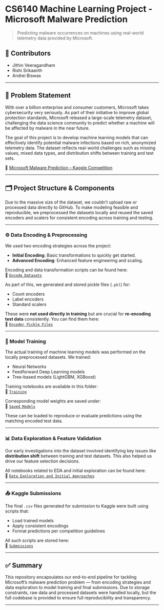 # CS6140 Machine Learning Project - Microsoft Malware Prediction

> Predicting malware occurrences on machines using real-world telemetry data provided by Microsoft.

## 👥 Contributors

- Jithin Veeragandham  
- Rishi Srikaanth  
- Andrei Biswas  

---

## 📌 Problem Statement

With over a billion enterprise and consumer customers, Microsoft takes cybersecurity very seriously. As part of their initiative to improve global protection standards, Microsoft released a large-scale telemetry dataset, challenging the data science community to predict whether a machine will be affected by malware in the near future.

The goal of this project is to develop machine learning models that can effectively identify potential malware infections based on rich, anonymized telemetry data. The dataset reflects real-world challenges such as missing values, mixed data types, and distribution shifts between training and test sets.

🔗 [Microsoft Malware Prediction – Kaggle Competition](https://www.kaggle.com/competitions/microsoft-malware-prediction/overview)

---

## 🗂️ Project Structure & Components

Due to the massive size of the dataset, we couldn’t upload raw or processed data directly to GitHub. To make modeling feasible and reproducible, we preprocessed the datasets locally and reused the saved encoders and scalers for consistent encoding across training and testing.

---

### ⚙️ Data Encoding & Preprocessing

We used two encoding strategies across the project:

- **Initial Encoding**: Basic transformations to quickly get started.
- **Advanced Encoding**: Enhanced feature engineering and scaling.

Encoding and data transformation scripts can be found here:  
🔗 [`Encode Datasets`](https://github.com/Jithin-Veeragandham/CS6140-Project/tree/main/Encode%20Datasets)

As part of this, we generated and stored pickle files (`.pkl`) for:
- Count encoders  
- Label encoders  
- Standard scalers  

These were **not used directly in training** but are crucial for **re-encoding test data** consistently. You can find them here:  
🔗 [`Encoder Pickle Files`](https://github.com/Jithin-Veeragandham/CS6140-Project/tree/main/Encoder%20pickle%20Files)

---

### 🧠 Model Training

The actual training of machine learning models was performed on the locally preprocessed datasets. We trained:
- Neural Networks  
- Feedforward Deep Learning models  
- Tree-based models (LightGBM, XGBoost)

Training notebooks are available in this folder:  
🔗 [`Training`](https://github.com/Jithin-Veeragandham/CS6140-Project/tree/main/Training)

Corresponding model weights are saved under:  
🔗 [`Saved Models`](https://github.com/Jithin-Veeragandham/CS6140-Project/tree/main/Saved%20Models)

These can be loaded to reproduce or evaluate predictions using the matching encoded test data.

---

### 📊 Data Exploration & Feature Validation

Our early investigations into the dataset involved identifying key issues like **distribution shift** between training and test datasets. This also helped us drive our feature selection decisions.

All notebooks related to EDA and initial exploration can be found here:  
🔗 [`Data Exploration and Initial Approaches`](https://github.com/Jithin-Veeragandham/CS6140-Project/tree/main/Data%20Exploration%20and%20Initial%20Approaches)

---

### 📤 Kaggle Submissions

The final `.csv` files generated for submission to Kaggle were built using scripts that:
- Load trained models
- Apply consistent encodings
- Format predictions per competition guidelines

All such scripts are stored here:  
🔗 [`Submissions`](https://github.com/Jithin-Veeragandham/CS6140-Project/tree/main/Submissions)

---

## ✅ Summary

This repository encapsulates our end-to-end pipeline for tackling Microsoft’s malware prediction problem — from encoding strategies and data exploration to model training and final submissions. Due to storage constraints, raw data and processed datasets were handled locally, but the full codebase is provided to ensure full reproducibility and transparency.

---
